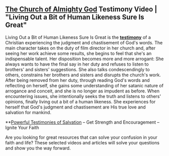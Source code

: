 ## **[The Church of Almighty God](https://www.holyspiritspeaks.org/)** Testimony Video | "Living Out a Bit of Human Likeness Sure Is Great"
 
Living Out a Bit of Human Likeness Sure Is Great is the **[testimony](https://www.holyspiritspeaks.org/testimonies/)** of a Christian experiencing the judgment and chastisement of God's words. The main character takes on the duty of film director in her church and, after seeing her work achieve some results, she begins to feel that she's an indispensable talent. Her disposition becomes more and more arrogant: She always wants to have the final say in her duty and refuses to listen to brothers' and sisters' suggestions. She also talks condescendingly to others, constrains her brothers and sisters and disrupts the church's work. After being removed from her duty, through reading God's words and reflecting on herself, she gains some understanding of her satanic nature of arrogance and conceit, and she is no longer as impudent as before. When encountering issues, she intentionally seeks the truth and listens to others' opinions, finally living out a bit of a human likeness. She experiences for herself that God's judgment and chastisement are His true love and salvation for mankind.



**[Powerful Testimonies of Salvation](https://www.holyspiritspeaks.org/tag/powerful-testimonies-of-faith/) – Get Strength and Encouragement – Ignite Your Faith

Are you looking for great resources that can solve your confusion in your faith and life? These selected videos and articles will solve your questions and show you the way forward.
